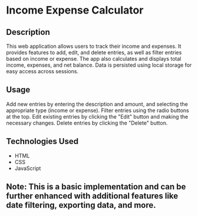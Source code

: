 # Income Expense Calculator

## Description

This web application allows users to track their income and expenses. It provides features to add, edit, and delete entries, as well as filter entries based on income or expense. The app also calculates and displays total income, expenses, and net balance. Data is persisted using local storage for easy access across sessions.

## Usage

Add new entries by entering the description and amount, and selecting the appropriate type (income or expense).
Filter entries using the radio buttons at the top.
Edit existing entries by clicking the "Edit" button and making the necessary changes.
Delete entries by clicking the "Delete" button.

## Technologies Used

- HTML
- CSS
- JavaScript

## Note: This is a basic implementation and can be further enhanced with additional features like date filtering, exporting data, and more.